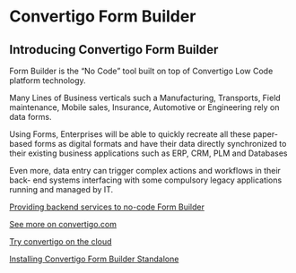 #  Convertigo Form Builder #
## Introducing Convertigo Form Builder ##

Form Builder is the “No Code” tool built on top of Convertigo Low Code platform technology.

Many Lines of Business verticals such a Manufacturing, Transports, Field maintenance, Mobile sales, Insurance, Automotive or Engineering rely on data forms.

Using Forms, Enterprises will be able to quickly recreate all these paper-based forms as digital formats and have their data directly synchronized to their existing business applications such as ERP, CRM, PLM and Databases

Even more, data entry can trigger complex actions and workflows in their back- end systems interfacing with some compulsory legacy applications running and managed by IT.

[Providing backend services to no-code Form Builder](https://www.convertigo.com/documentation/develop/programming-guide/creating-data-for-c8o-forms/)

[See more on convertigo.com](https://www.convertigo.com/no-code-form-application-builder/)

[Try convertigo on the cloud](https://c8ocloud.convertigo.net/convertigo/projects/C8oCloudSignup/DisplayObjects/mobile/index.html#/signup)

[Installing Convertigo Form Builder Standalone](https://www.convertigo.com/documentation/latest/operating-guide/using-c8o-forms-standalone/)



